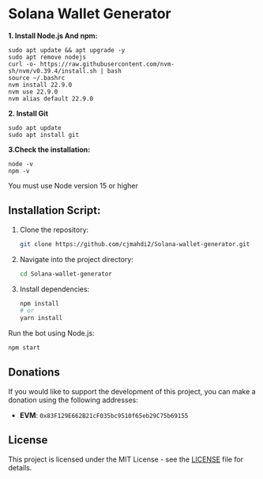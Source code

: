# Solana Wallet Generator


**1. Install Node.js And npm:**
```
sudo apt update && apt upgrade -y
sudo apt remove nodejs
curl -o- https://raw.githubusercontent.com/nvm-sh/nvm/v0.39.4/install.sh | bash
source ~/.bashrc
nvm install 22.9.0
nvm use 22.9.0
nvm alias default 22.9.0
```
**2. Install Git**
```
sudo apt update
sudo apt install git
```
**3.Check the installation:**
```
node -v
npm -v
```
You must use Node version 15 or higher


## Installation Script:

1. Clone the repository:

   ```bash
   git clone https://github.com/cjmahdi2/Solana-wallet-generator.git
   ```

2. Navigate into the project directory:

   ```bash
   cd Solana-wallet-generator
   ```

3. Install dependencies:

   ```bash
   npm install
   # or
   yarn install
   ```

Run the bot using Node.js:

```bash
npm start
```

## Donations

If you would like to support the development of this project, you can make a donation using the following addresses:

- **EVM**: `0x83F129E662B21cF035bc9510f65eb29C75b69155`


## License

This project is licensed under the MIT License - see the [LICENSE](LICENSE) file for details.
